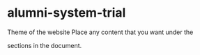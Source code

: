 # alumni-system-trial

Theme of the website
Place any content that you want under the <main> </main> sections in the document.